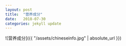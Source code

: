 ```yaml
---
layout: post
title:  "营养成分"
date:   2018-07-30
categories: jekyll update
---
```



  ![营养成分]({{ "/assets/chineseinfo.jpg" | absolute_url }})
